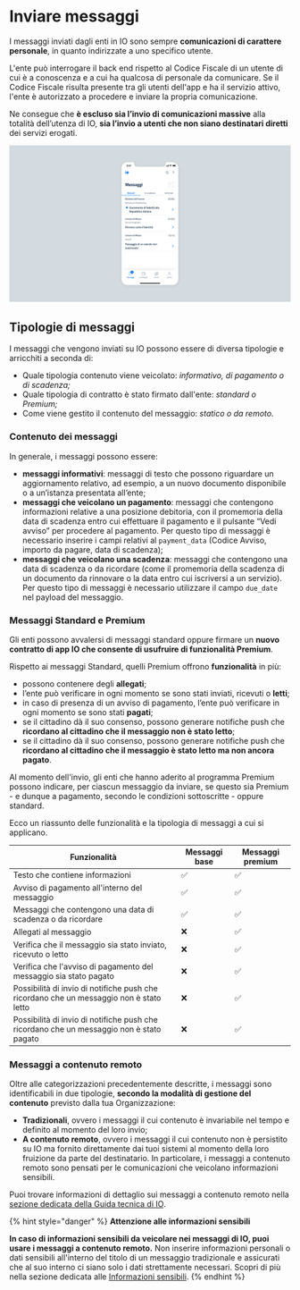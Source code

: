 # Inviare messaggi

I messaggi inviati dagli enti in IO sono sempre **comunicazioni di carattere personale**, in quanto indirizzate a uno specifico utente.&#x20;

L'ente può interrogare il back end rispetto al Codice Fiscale di un utente di cui è a conoscenza e a cui ha qualcosa di personale da comunicare. Se il Codice Fiscale risulta presente tra gli utenti dell'app e ha il servizio attivo, l'ente è autorizzato a procedere e inviare la propria comunicazione.&#x20;

Ne consegue che **è escluso sia l’invio di comunicazioni massive** alla totalità dell’utenza di IO, **sia l’invio a utenti che non siano destinatari diretti** dei servizi erogati.

![Esempio di messaggi inviati a un utente su IO](../../.gitbook/assets/msg.png)

## Tipologie di messaggi

I messaggi che vengono inviati su IO possono essere di diversa tipologie e arricchiti a seconda di:

* Quale tipologia contenuto viene veicolato: _informativo, di pagamento o di scadenza;_
* Quale tipologia di contratto è stato firmato dall'ente: _standard o Premium;_
* Come viene gestito il contenuto del messaggio: _statico o da remoto._

### Contenuto dei messaggi

In generale, i messaggi possono essere:

* **messaggi informativi**: messaggi di testo che possono riguardare un aggiornamento relativo, ad esempio, a un nuovo documento disponibile o a un’istanza presentata all’ente;
* **messaggi che veicolano un pagamento**: messaggi che contengono informazioni relative a una posizione debitoria, con il promemoria della data di scadenza entro cui effettuare il pagamento e il pulsante “Vedi avviso” per procedere al pagamento. Per questo tipo di messaggi è necessario inserire i campi relativi al `payment_data` (Codice Avviso, importo da pagare, data di scadenza);
* **messaggi che veicolano una scadenza**: messaggi che contengono una data di scadenza o da ricordare (come il promemoria della scadenza di un documento da rinnovare o la data entro cui iscriversi a un servizio). Per questo tipo di messaggi è necessario utilizzare il campo `due_date` nel payload del messaggio.

### Messaggi Standard e Premium

Gli enti possono avvalersi di messaggi standard oppure firmare un **nuovo contratto di app IO che consente di usufruire di funzionalità Premium**.

Rispetto ai messaggi Standard, quelli Premium offrono **funzionalità** in più:

* possono contenere degli **allegati**;
* l’ente può verificare in ogni momento se sono stati inviati, ricevuti o **letti**;
* in caso di presenza di un avviso di pagamento, l’ente può verificare in ogni momento se sono stati **pagati**;
* se il cittadino dà il suo consenso, possono generare notifiche push che **ricordano al cittadino che il messaggio non è stato letto**;
* se il cittadino dà il suo consenso, possono generare notifiche push che **ricordano al cittadino che il messaggio è stato letto ma non ancora pagato**.

Al momento dell'invio, gli enti che hanno aderito al programma Premium possono indicare, per ciascun messaggio da inviare, se questo sia Premium - e dunque a pagamento, secondo le condizioni sottoscritte - oppure standard.

Ecco un riassunto delle funzionalità e la tipologia di messaggi a cui si applicano.

| Funzionalità                                                                             | Messaggi base | Messaggi premium |
| ---------------------------------------------------------------------------------------- | ------------- | ---------------- |
| Testo che contiene informazioni                                                          | ✅             | ✅                |
| Avviso di pagamento all'interno del messaggio                                            | ✅             | ✅                |
| Messaggi che contengono una data di scadenza o da ricordare                              | ✅             | ✅                |
| Allegati al messaggio                                                                    | ❌             | ✅                |
| Verifica che il messaggio sia stato inviato, ricevuto o letto                            | ❌             | ✅                |
| Verifica che l'avviso di pagamento del messaggio sia stato pagato                        | ❌             | ✅                |
| Possibilità di invio di notifiche push che ricordano che un messaggio non è stato letto  | ❌             | ✅                |
| Possibilità di invio di notifiche push che ricordano che un messaggio non è stato pagato | ❌             | ✅                |

### Messaggi a contenuto remoto

Oltre alle categorizzazioni precedentemente descritte, i messaggi sono identificabili in due tipologie, **secondo la modalità di gestione del contenuto** previsto dalla tua Organizzazione:

* **Tradizionali**, ovvero i messaggi il cui contenuto è invariabile nel tempo e definito al momento del loro invio;
* **A contenuto remoto**, ovvero i messaggi il cui contenuto non è persistito su IO ma fornito direttamente dai tuoi sistemi al momento della loro fruizione da parte del destinatario. In particolare, i messaggi a contenuto remoto sono pensati per le comunicazioni che veicolano informazioni sensibili.&#x20;

Puoi trovare informazioni di dettaglio sui messaggi a contenuto remoto nella [sezione dedicata della Guida tecnica di IO](https://app.gitbook.com/s/sUBZStlCQZzLI6ZesbND/funzionalita/inviare-un-messaggio/inviare-un-messaggio-a-contenuto-remoto).

{% hint style="danger" %}
**Attenzione alle informazioni sensibili**

**In caso di informazioni sensibili da veicolare nei messaggi di IO, puoi usare i messaggi a contenuto remoto.** Non inserire informazioni personali o dati sensibili all'interno del titolo di un messaggio tradizionale e assicurati che al suo interno ci siano solo i dati strettamente necessari. Scopri di più nella sezione dedicata alle [Informazioni sensibili](../../i-servizi-in-io/informazioni-sensibili.md).
{% endhint %}
